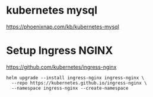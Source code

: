 
# kubernetes mysql
https://phoenixnap.com/kb/kubernetes-mysql

# Setup Ingress NGINX
https://github.com/kubernetes/ingress-nginx


```
helm upgrade --install ingress-nginx ingress-nginx \
  --repo https://kubernetes.github.io/ingress-nginx \
  --namespace ingress-nginx --create-namespace
```